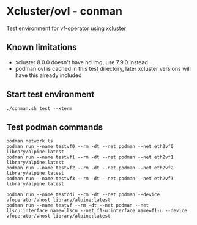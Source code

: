 # Xcluster/ovl - conman

Test environment for vf-operator using [xcluster](https://github.com/Nordix/xcluster)

## Known limitations
 * xcluster 8.0.0 doesn't have hd.img, use 7.9.0 instead
 * podman ovl is cached in this test directory, later xcluster versions will have this already included

## Start test environment
```
./conman.sh test --xterm
```

## Test podman commands
```
podman network ls
podman run --name testvf0 --rm -dt --net podman --net eth2vf0 library/alpine:latest
podman run --name testvf1 --rm -dt --net podman --net eth2vf1 library/alpine:latest
podman run --name testvf2 --rm -dt --net podman --net eth2vf2 library/alpine:latest
podman run --name testvf3 --rm -dt --net podman --net eth2vf3 library/alpine:latest

podman run --name testcdi --rm -dt --net podman --device vfoperator/vhost library/alpine:latest
podman run --name testvf --rm -dt --net podman --net llscu:interface_name=llscu --net f1-u:interface_name=f1-u --device vfoperator/vhost library/alpine:latest
```
